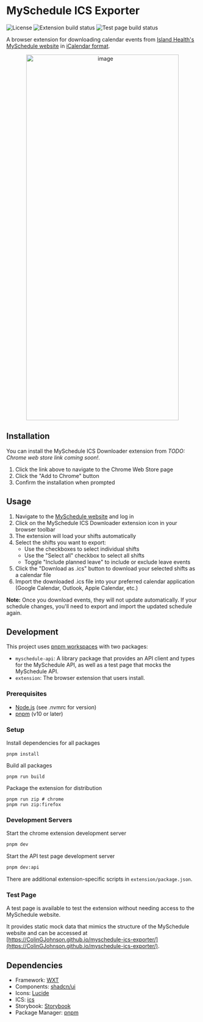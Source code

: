 # MySchedule ICS Exporter

![License](https://img.shields.io/github/license/ColinGJohnson/myschedule-ics-exporter)
![Extension build status](https://github.com/ColinGJohnson/myschedule-ics-exporter/actions/workflows/build-zip.yml/badge.svg)
![Test page build status](https://github.com/ColinGJohnson/myschedule-ics-exporter/actions/workflows/deploy-test-page.yml/badge.svg)

A browser extension for downloading calendar events from [Island Health's MySchedule website](https://myschedule.islandhealth.ca/) in [iCalendar format](https://en.wikipedia.org/wiki/ICalendar).

<p align="center">
  <img width="400" height="956" alt="image" src="https://github.com/user-attachments/assets/b137cf79-6d8f-4257-a29c-5c1136429aa1" />
</p>

## Installation

You can install the MySchedule ICS Downloader extension from *TODO: Chrome web store link coming soon!*.

1. Click the link above to navigate to the Chrome Web Store page
2. Click the "Add to Chrome" button
3. Confirm the installation when prompted

## Usage

1. Navigate to the [MySchedule website](https://myschedule.islandhealth.ca/) and log in
2. Click on the MySchedule ICS Downloader extension icon in your browser toolbar
3. The extension will load your shifts automatically
4. Select the shifts you want to export:
   - Use the checkboxes to select individual shifts
   - Use the "Select all" checkbox to select all shifts
   - Toggle "Include planned leave" to include or exclude leave events
5. Click the "Download as .ics" button to download your selected shifts as a calendar file
6. Import the downloaded .ics file into your preferred calendar application (Google Calendar, Outlook, Apple Calendar, etc.)

**Note:** Once you download events, they will not update automatically. If your schedule changes, you'll need to export and import the updated schedule again.

## Development

This project uses [pnpm workspaces](https://pnpm.io/workspaces) with two packages:

- `myschedule-api`: A library package that provides an API client and types for the MySchedule API, as well as a test page that mocks the MySchedule API.
- `extension`: The browser extension that users install.

### Prerequisites

- [Node.js](https://nodejs.org/) (see .nvmrc for version)
- [pnpm](https://pnpm.io/) (v10 or later)

### Setup

Install dependencies for all packages
```shell
pnpm install
```

Build all packages
```shell
pnpm run build
```

Package the extension for distribution
```shell
pnpm run zip # chrome
pnpm run zip:firefox
```

### Development Servers

Start the chrome extension development server
```bash
pnpm dev
```

Start the API test page development server
```bash
pnpm dev:api
```

There are additional extension-specific scripts in `extension/package.json`.

### Test Page

A test page is available to test the extension without needing access to the MySchedule website. 

It provides static mock data that mimics the structure of the MySchedule website and can be accessed at [https://ColinGJohnson.github.io/myschedule-ics-exporter/](https://ColinGJohnson.github.io/myschedule-ics-exporter/).

## Dependencies

- Framework: [WXT](https://wxt.dev/)
- Components: [shadcn/ui](https://ui.shadcn.com/)
- Icons: [Lucide](https://lucide.dev/)
- ICS: [ics](https://www.npmjs.com/package/ics)
- Storybook: [Storybook](https://storybook.js.org/)
- Package Manager: [pnpm](https://pnpm.io/)

